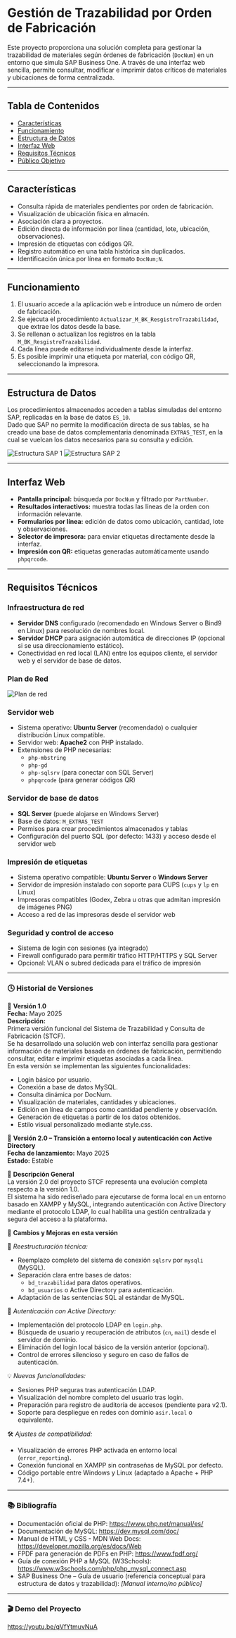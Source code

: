 # Gestión de Trazabilidad por Orden de Fabricación

Este proyecto proporciona una solución completa para gestionar la trazabilidad de materiales según órdenes de fabricación (`DocNum`) en un entorno que simula SAP Business One. A través de una interfaz web sencilla, permite consultar, modificar e imprimir datos críticos de materiales y ubicaciones de forma centralizada.

---

## Tabla de Contenidos

- [Características](#características)
- [Funcionamiento](#funcionamiento)
- [Estructura de Datos](#estructura-de-datos)
- [Interfaz Web](#interfaz-web)
- [Requisitos Técnicos](#requisitos-técnicos)
- [Público Objetivo](#público-objetivo)

---

## Características

- Consulta rápida de materiales pendientes por orden de fabricación.
- Visualización de ubicación física en almacén.
- Asociación clara a proyectos.
- Edición directa de información por línea (cantidad, lote, ubicación, observaciones).
- Impresión de etiquetas con códigos QR.
- Registro automático en una tabla histórica sin duplicados.
- Identificación única por línea en formato `DocNum;N`.

---

## Funcionamiento

1. El usuario accede a la aplicación web e introduce un número de orden de fabricación.
2. Se ejecuta el procedimiento `Actualizar_M_BK_ResgistroTrazabilidad`, que extrae los datos desde la base.
3. Se rellenan o actualizan los registros en la tabla `M_BK_ResgistroTrazabilidad`.
4. Cada línea puede editarse individualmente desde la interfaz.
5. Es posible imprimir una etiqueta por material, con código QR, seleccionando la impresora.

---

## Estructura de Datos

Los procedimientos almacenados acceden a tablas simuladas del entorno SAP, replicadas en la base de datos `ES_10`.  
Dado que SAP no permite la modificación directa de sus tablas, se ha creado una base de datos complementaria denominada `EXTRAS_TEST`, en la cual se vuelcan los datos necesarios para su consulta y edición.

![Estructura SAP 1](https://github.com/Mangelxd/-GTOF-/blob/main/bdTFG1.png?raw=true)
![Estructura SAP 2](https://github.com/Mangelxd/-GTOF-/blob/main/bdTFG2.png?raw=true)

---

## Interfaz Web

- **Pantalla principal:** búsqueda por `DocNum` y filtrado por `PartNumber`.
- **Resultados interactivos:** muestra todas las líneas de la orden con información relevante.
- **Formularios por línea:** edición de datos como ubicación, cantidad, lote y observaciones.
- **Selector de impresora:** para enviar etiquetas directamente desde la interfaz.
- **Impresión con QR:** etiquetas generadas automáticamente usando `phpqrcode`.

---

## Requisitos Técnicos

### Infraestructura de red

- **Servidor DNS** configurado (recomendado en Windows Server o Bind9 en Linux) para resolución de nombres local.
- **Servidor DHCP** para asignación automática de direcciones IP (opcional si se usa direccionamiento estático).
- Conectividad en red local (LAN) entre los equipos cliente, el servidor web y el servidor de base de datos.

### Plan de Red

![Plan de red](https://github.com/Mangelxd/-GTOF-/blob/main/Plan%20de%20red.png?raw=true)

### Servidor web

- Sistema operativo: **Ubuntu Server** (recomendado) o cualquier distribución Linux compatible.
- Servidor web: **Apache2** con PHP instalado.
- Extensiones de PHP necesarias:
  - `php-mbstring`
  - `php-gd`
  - `php-sqlsrv` (para conectar con SQL Server)
  - `phpqrcode` (para generar códigos QR)

### Servidor de base de datos

- **SQL Server** (puede alojarse en Windows Server)
- Base de datos: `M_EXTRAS_TEST`
- Permisos para crear procedimientos almacenados y tablas
- Configuración del puerto SQL (por defecto: 1433) y acceso desde el servidor web

### Impresión de etiquetas

- Sistema operativo compatible: **Ubuntu Server** o **Windows Server**
- Servidor de impresión instalado con soporte para CUPS (`cups` y `lp` en Linux)
- Impresoras compatibles (Godex, Zebra u otras que admitan impresión de imágenes PNG)
- Acceso a red de las impresoras desde el servidor web

### Seguridad y control de acceso

- Sistema de login con sesiones (ya integrado)
- Firewall configurado para permitir tráfico HTTP/HTTPS y SQL Server
- Opcional: VLAN o subred dedicada para el tráfico de impresión

---

### 🕓 Historial de Versiones
📌 **Versión 1.0**  
**Fecha:** Mayo 2025  
**Descripción:**  
Primera versión funcional del Sistema de Trazabilidad y Consulta de Fabricación (STCF).  
Se ha desarrollado una solución web con interfaz sencilla para gestionar información de materiales basada en órdenes de fabricación, permitiendo consultar, editar e imprimir etiquetas asociadas a cada línea.  
En esta versión se implementan las siguientes funcionalidades:

- Login básico por usuario.
- Conexión a base de datos MySQL.
- Consulta dinámica por DocNum.
- Visualización de materiales, cantidades y ubicaciones.
- Edición en línea de campos como cantidad pendiente y observación.
- Generación de etiquetas a partir de los datos obtenidos.
- Estilo visual personalizado mediante style.css.

📌 **Versión 2.0 – Transición a entorno local y autenticación con Active Directory**  
**Fecha de lanzamiento:** Mayo 2025  
**Estado:** Estable  

🧾 **Descripción General**  
La versión 2.0 del proyecto STCF representa una evolución completa respecto a la versión 1.0.  
El sistema ha sido rediseñado para ejecutarse de forma local en un entorno basado en XAMPP y MySQL, integrando autenticación con Active Directory mediante el protocolo LDAP, lo cual habilita una gestión centralizada y segura del acceso a la plataforma.

🔄 **Cambios y Mejoras en esta versión**

🧠 *Reestructuración técnica:*
- Reemplazo completo del sistema de conexión `sqlsrv` por `mysqli` (MySQL).
- Separación clara entre bases de datos:
  - `bd_trazabilidad` para datos operativos.
  - `bd_usuarios` o Active Directory para autenticación.
- Adaptación de las sentencias SQL al estándar de MySQL.

🔐 *Autenticación con Active Directory:*
- Implementación del protocolo LDAP en `login.php`.
- Búsqueda de usuario y recuperación de atributos (`cn`, `mail`) desde el servidor de dominio.
- Eliminación del login local básico de la versión anterior (opcional).
- Control de errores silencioso y seguro en caso de fallos de autenticación.

💡 *Nuevas funcionalidades:*
- Sesiones PHP seguras tras autenticación LDAP.
- Visualización del nombre completo del usuario tras login.
- Preparación para registro de auditoría de accesos (pendiente para v2.1).
- Soporte para despliegue en redes con dominio `asir.local` o equivalente.

🛠️ *Ajustes de compatibilidad:*
- Visualización de errores PHP activada en entorno local (`error_reporting`).
- Conexión funcional en XAMPP sin contraseñas de MySQL por defecto.
- Código portable entre Windows y Linux (adaptado a Apache + PHP 7.4+).

---

### 📚 Bibliografía

- Documentación oficial de PHP: https://www.php.net/manual/es/
- Documentación de MySQL: https://dev.mysql.com/doc/
- Manual de HTML y CSS - MDN Web Docs: https://developer.mozilla.org/es/docs/Web
- FPDF para generación de PDFs en PHP: https://www.fpdf.org/
- Guía de conexión PHP a MySQL (W3Schools): https://www.w3schools.com/php/php_mysql_connect.asp
- SAP Business One – Guía de usuario (referencia conceptual para estructura de datos y trazabilidad): *[Manual interno/no público]*

---

### 🎬 Demo del Proyecto

https://youtu.be/qVfYtmuvNuA
